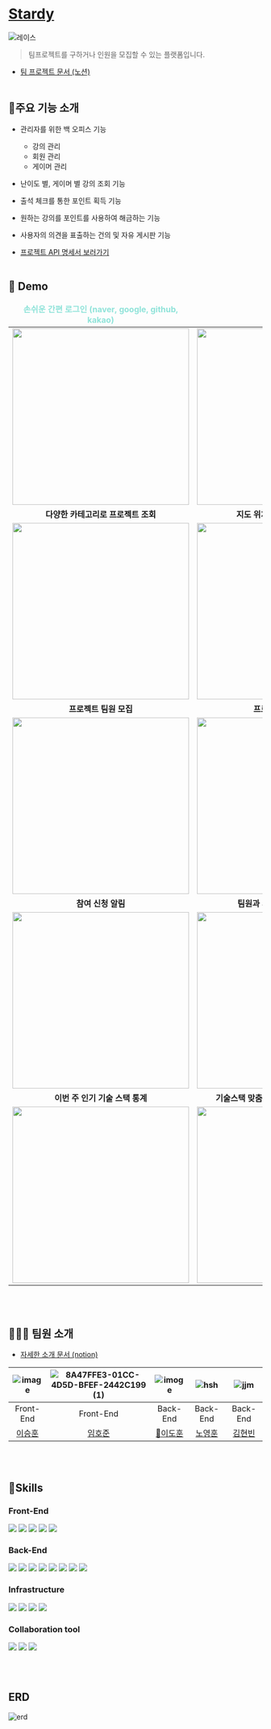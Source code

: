 # [Stardy](https://www.notion.so/dokuny/Stardy-1a5d71be1ff149c8b8495a148c1bca3c)
![레이스](https://user-images.githubusercontent.com/87813831/196915696-7a65ebf3-64bf-4474-8300-b6df87777cc6.png)


>팀프로젝트를 구하거나 인원을 모집할 수 있는 플랫폼입니다.
- [팀 프로젝트 문서 (노션)](https://www.notion.so/dokuny/Stardy-1a5d71be1ff149c8b8495a148c1bca3c)
<br><br>

## 📜주요 기능 소개
- 관리자를 위한 백 오피스 기능
  - 강의 관리
  - 회원 관리
  - 게이머 관리

- 난이도 별, 게이머 별 강의 조회 기능

- 출석 체크를 통한 포인트 획득 기능

- 원하는 강의를 포인트를 사용하여 해금하는 기능

- 사용자의 의견을 표출하는 건의 및 자유 게시판 기능

- [프로젝트  API 명세서 보러가기](https://www.notion.so/dokuny/API-5e9845cf6f4f412194aaf99b61b0a615)
<br><br>




## 🚀 Demo


<table align="center">
<thead>
<tr margin-bottom=3px>
<td width="300" align="center">
<b style="color:#8fe3d9">손쉬운 간편 로그인 (naver, google, github, kakao)<b>
</td>
<td width="300" align="center">
<b>
프로필 수정
</b>
  
</td>
</tr>
</thead>
<tbody>
<tr>
<td width="300" align="center">
<img src="https://user-images.githubusercontent.com/49369306/195571145-08304ede-6e58-4e18-8655-a788ef34eb63.gif" width="350">
</td>
<td width="300" align="center">
<img src="https://user-images.githubusercontent.com/49369306/195573656-1e4f25b1-7568-428b-a08e-e761738786ea.gif" width="350">
</td>
</tr>
<tr>
<td width="300" align="center">

<b>
다양한 카테고리로 프로젝트 조회
</b>
</td>
<td width="300" align="center">

<b>
지도 위치 기반 프로젝트 조회 
</b>
</td>
</tr>
<tr>
<td width="300" align="center">
<img src= "https://user-images.githubusercontent.com/49369306/195576016-491856cc-8965-45f5-94b9-17aa3d081778.gif" width="350"  > 
</td>
<td width="300" align="center">
<img src="https://user-images.githubusercontent.com/49369306/195579782-dac8834c-53d8-4f94-8c86-46e1567cfea6.gif" width="350" >
</td>
</tr>
<tr>
<td width="300" align="center">

<b>
프로젝트 팀원 모집 
</b>
</td>
<td width="300" align="center">

<b>
프로젝트 댓글 기능
</b>
</td>
</tr>
<tr>
<td width="300" align="center">
<img src="https://user-images.githubusercontent.com/49369306/195580514-85235af5-291f-4cd5-96d9-539da48a97be.gif" width="350">
</td>
<td width="300" align="center">
<img src="https://user-images.githubusercontent.com/49369306/195631496-7ab59e27-07a6-4372-81f9-bed6abb46376.gif" width="350">
</td>
</tr>
<tr>
<td width="300" align="center">

<b>
참여 신청 알림 
</b>
</td>
<td width="300" align="center">

<b>
팀원과 의사소통하는 팀 채팅
</b>
</td>
</tr>
<tr>
<td width="300" align="center">
<img src="https://user-images.githubusercontent.com/49369306/195658135-52696018-8437-4e23-9c1c-fd7893e04c81.gif" width="350">
</td>
<td width="300" align="center">
<img src="https://user-images.githubusercontent.com/49369306/195594127-c82f606f-8326-471e-8213-0a780722a422.gif" width="350">
</td>
</tr>
<tr>
<td width="300" align="center">

<b>
이번 주 인기 기술 스택 통계 
</b>
</td>
<td width="300" align="center">

<b>
기술스택 맞춤 임박 공고 이메일 추천 기능
</b>
</td>
</tr>
<tr>
<td width="300" align="center">
<img src="https://user-images.githubusercontent.com/49369306/195584647-2f17ae6b-1a41-47ec-964a-d67cba0a247a.gif" width="350">
</td>
<td width="300" align="center">
<img src="https://user-images.githubusercontent.com/49369306/195590532-b5569b8c-26e0-4520-91b0-11639688ec01.png" width="350">
</td>
</tr>
</tbody>
</table>


<br><br>

## 🧑‍🤝‍🧑 팀원 소개
- [자세한 소개 문서 (notion)](https://www.notion.so/dokuny/168c85490d764c27b0a959fa68188269)



|  ![image](https://avatars.githubusercontent.com/u/104823768?v=4)   | ![8A47FFE3-01CC-4D5D-BFEF-2442C199 (1)](https://avatars.githubusercontent.com/u/110148272?v=4)     |   ![imoge](https://avatars.githubusercontent.com/u/87813831?v=4)  |  ![hsh](https://avatars.githubusercontent.com/u/68585648?v=4)    | ![jjm](https://avatars.githubusercontent.com/u/56738768?v=4)     |
| :---------------------------------------------------------------------------------------------------------------------------: | :-------------------------------------------------------------------------------------------------------------------------------: | :-----------------------------------------------------------------------------------------------------------------------------------: | :---------------------------------------------------------------------------------------------------------------------------------: | :-------------------------------------------------------------------------------------------------------------------------------: |
|Front-End|Front-End|Back-End|Back-End|Back-End|Back-End|
| [이승훈](https://github.com/mandarin-sep) | [임호준](https://github.com/h0d00) | [👑이도훈](https://github.com/Dokuny) | [노영훈](https://github.com/NohYeongHun) | [김현빈](https://github.com/hyunebin) | 

<br><br>

## 🔧Skills
### Front-End
<img src="https://img.shields.io/badge/html5-E34F26?style=for-the-badge&logo=html5&logoColor=white"> <img src="https://img.shields.io/badge/css3-1572B6?style=for-the-badge&logo=css3&logoColor=white"> <img src="https://img.shields.io/badge/typescript-3178C6?style=for-the-badge&logo=typescript&logoColor=white"> <img src="https://img.shields.io/badge/react-61DAFB?style=for-the-badge&logo=react&logoColor=white"> <img src="https://img.shields.io/badge/reactQuery-FF4154?style=for-the-badge&logo=react Query&logoColor=white"> 

### Back-End
<img src="https://img.shields.io/badge/spring-6DB33F?style=for-the-badge&logo=spring&logoColor=white"> <img src="https://img.shields.io/badge/springboot-6DB33F?style=for-the-badge&logo=springboot&logoColor=white"> <img src="https://img.shields.io/badge/gradle-2D4999?style=for-the-badge&logo=gradle&logoColor=white">
<img src="https://img.shields.io/badge/JPA-6DB33F?style=for-the-badge"> <img src="https://img.shields.io/badge/query DSL-527FFF?style=for-the-badge"> <img src="https://img.shields.io/badge/Oauth2-17202C?style=for-the-badge&logo= &logoColor=white"> <img src="https://img.shields.io/badge/mariaDB-003545?style=for-the-badge&logo=mariaDB&logoColor=white"> <img src="https://img.shields.io/badge/redis-DC382D?style=for-the-badge&logo=redis&logoColor=white">

### Infrastructure
<img src="https://img.shields.io/badge/Amazon EC2-FF9900?style=for-the-badge&logo=Amazon EC2&logoColor=white"> <img src="https://img.shields.io/badge/Amazon S3-569A31?style=for-the-badge&logo=Amazon S3&logoColor=white"> <img src="https://img.shields.io/badge/Cloudflare-F38020?style=for-the-badge&logo=Cloudflare&logoColor=white"> <img src="https://img.shields.io/badge/Amazon RDS-527FFF?style=for-the-badge&logo=Amazon RDS&logoColor=white"> 

### Collaboration tool
<img src="https://img.shields.io/badge/Git-F05032?style=for-the-badge&logo=Git&logoColor=white"> <img src="https://img.shields.io/badge/notion-000000?style=for-the-badge&logo=notion&logoColor=white"> <img src="https://img.shields.io/badge/slack-4A154B?style=for-the-badge&logo=slack&logoColor=white">

<br><br>

## ERD
![erd](https://user-images.githubusercontent.com/87813831/196916123-538a986c-312e-4d29-908e-bc0e942a470d.png)
